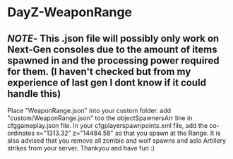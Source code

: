 # DayZ-WeaponRange
*NOTE*- This .json file will possibly only work on Next-Gen consoles due to the amount of items spawned in and the processing power required for them. (I haven't checked but from my experience of last gen I dont know if it could handle this)
---
Place "WeaponRange.json" into your custom folder.
add "custom/WeaponRange.json" too the objectSpawnersArr line in cfggameplay.json file.
In your cfgplayerspawnpoints.xml file, add the co-ordinates x="1313.32" z="14484.58" so that you spawn at the Range.
It is also advised that you remove all zombie and wolf spawns and aslo Artillery strikes from your server.
Thankyou and have fun :)
